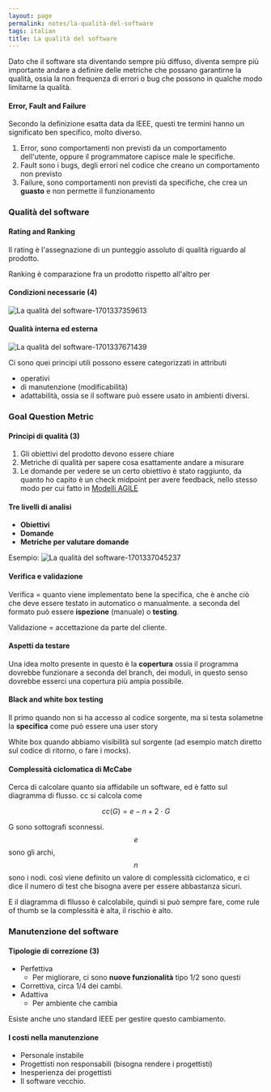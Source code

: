 ```yaml
---
layout: page
permalink: notes/la-qualità-del-software
tags: italian
title: La qualità del software
---
```


Dato che il software sta diventando sempre più diffuso, diventa sempre più importante andare a definire delle metriche che possano garantirne la qualità, ossia la non frequenza di errori o bug che possono in qualche modo limitarne la qualità.

#### Error, Fault and Failure

Secondo la definizione esatta data da IEEE, questi tre termini hanno un significato ben specifico, molto diverso.

1. Error, sono comportamenti non previsti da un comportamento dell'utente, oppure il programmatore capisce male le specifiche.
2. Fault sono i bugs, degli errori nel codice che creano un comportamento non previsto
3. Failure, sono comportamenti non previsti da specifiche, che crea un **guasto** e non permette il funzionamento

### Qualità del software
#### Rating and Ranking
Il rating è l'assegnazione di un punteggio assoluto di qualità riguardo al prodotto.

Ranking è comparazione fra un prodotto rispetto all'altro per 

#### Condizioni necessarie (4)
<img src="/images/notes/La qualità del software-1701337359613.jpeg" alt="La qualità del software-1701337359613">


#### Qualità interna ed esterna

<img src="/images/notes/La qualità del software-1701337671439.jpeg" alt="La qualità del software-1701337671439">

Ci sono quei principi utili possono essere categorizzati in attributi
- operativi
- di manutenzione (modificabilità)
- adattabilità, ossia se il software può essere usato in ambienti diversi.

### Goal Question Metric
#### Principi di qualità (3)
1. Gli obiettivi del prodotto devono essere chiare
2. Metriche di qualità per sapere cosa esattamente andare a misurare
3. Le domande per vedere se un certo obiettivo è stato raggiunto, da quanto ho capito è un check midpoint per avere feedback, nello stesso modo per cui fatto in [Modelli AGILE](/notes/modelli-agile)

#### Tre livelli di analisi
- **Obiettivi** 
- **Domande**
- **Metriche per valutare domande**

Esempio:
<img src="/images/notes/La qualità del software-1701337045237.jpeg" alt="La qualità del software-1701337045237">

#### Verifica e validazione

Verifica = quanto viene implementato bene la specifica, che è anche ciò che deve essere testato in automatico o manualmente. a seconda del formato può essere **ispezione** (manuale) o **testing**. 

Validazione = accettazione da parte del cliente.

#### Aspetti da testare

Una idea molto presente in questo è la **copertura** ossia il programma dovrebbe funzionare a seconda del branch, dei moduli, in questo senso dovrebbe esserci una copertura più ampia possibile.


#### Black and white box testing
Il primo quando non si ha accesso al codice sorgente, ma si testa solametne la **specifica** come può essere una user story

White box quando abbiamo visibilità sul sorgente (ad esempio match diretto sul codice di ritorno, o fare i mocks).

#### Complessità ciclomatica di McCabe
Cerca di calcolare quanto sia affidabile un software, ed è fatto sul diagramma di flusso.
cc si calcola come

$$
cc(G) = e - n + 2 \cdot G
$$

G sono sottografi sconnessi.
$$e$$ sono gli archi, $$n$$ sono i nodi. così viene definito un valore di complessità ciclomatico, e ci dice il numero di test che bisogna avere per essere abbastanza sicuri.

E il diagramma di fllusso è calcolabile, quindi si può sempre fare, come rule of thumb se la complessità è alta, il rischio è alto.

### Manutenzione del software

#### Tipologie di correzione (3)
- Perfettiva
	- Per migliorare, ci sono **nuove funzionalità** tipo 1/2 sono questi
- Correttiva, circa 1/4 dei cambi.
- Adattiva
	- Per ambiente che cambia

Esiste anche uno standard IEEE per gestire questo cambiamento.


#### I costi nella manutenzione
- Personale instabile
- Progettisti non responsabili (bisogna rendere i progettisti)
- Inesperienza dei progettisti
- Il software vecchio.